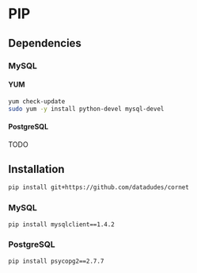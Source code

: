 # PIP

## Dependencies

### MySQL

#### YUM

```sh
yum check-update
sudo yum -y install python-devel mysql-devel
```

#### PostgreSQL

TODO

## Installation

```sh
pip install git+https://github.com/datadudes/cornet
```

### MySQL

```sh
pip install mysqlclient==1.4.2
```

### PostgreSQL

```sh
pip install psycopg2==2.7.7
```
